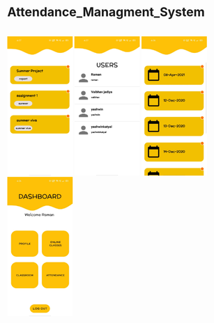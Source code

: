 # Attendance_Managment_System
#
<img src="/Assets/Scrrenshot_1.jpeg" width="150" height="320">
<img src="/Assets/Scrrenshot_2.jpeg" width="150" height="320">
<img src="/Assets/Scrrenshot_3.jpeg" width="150" height="320">
<img src="/Assets/Scrrenshot_4.jpeg" width="150" height="320">
